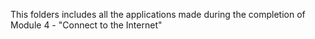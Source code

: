 This folders includes all the applications made during the completion of Module 4 - "Connect to the Internet"
